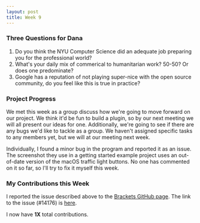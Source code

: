 ```yaml
---
layout: post
title: Week 9
---
```


### Three Questions for Dana
1. Do you think the NYU Computer Science did an adequate job preparing you for the professional world?
2. What's your daily mix of commerical to humanitarian work? 50-50? Or does one predominate?
3. Google has a reputation of not playing super-nice with the open source community, do you feel like this is true in practice?

### Project Progress
We met this week as a group discuss how we're going to move forward on our project. We think it'd be fun to build a plugin, so by our next meeting we will all present our ideas for one. Additionally, we're going to see if there are any bugs we'd like to tackle as a group. We haven't assigned specific tasks to any members yet, but we will at our meeting next week. 

Individually, I found a minor bug in the program and reported it as an issue. The screenshot they use in a getting started example project uses an out-of-date version of the macOS traffic light buttons. No one has commented on it so far, so I'll try to fix it myself this week.  

### My Contributions this Week
I reported the issue described above to the [Brackets GitHub page](https://github.com/adobe/brackets). The link to the issue (#14176) is [here](https://github.com/adobe/brackets/issues/14176). 

I now have **1X** total contributions.



